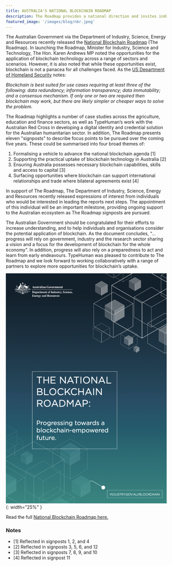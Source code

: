 ```yaml
---
title: AUSTRALIA'S NATIONAL BLOCKCHAIN ROADMAP
description: The Roadmap provides a national direction and invites industry, academia, and civil society to work collectively alongside government to shape the future of this technology for Australia.
featured_image: '/images/blog/nbr.jpeg'
---
```


The Australian Government via the Department of Industry, Science, Energy and Resources recently released the [National Blockchain Roadmap](https://www.industry.gov.au/news-media/opportunities-open-up-through-blockchain) (The Roadmap). In launching the Roadmap, Minister for Industry, Science and Technology, The Hon. Karen Andrews MP noted the opportunities for the application of blockchain technology across a range of sectors and scenarios. However, it is also noted that while these opportunities exist, blockchain is not a panacea for all challenges faced. As the [US Department of Homeland Security](https://www.dhs.gov/sites/default/files/publications/2018_AEP_Blockchain_and_Suitability_for_Government_Applications.pdf) notes:

*Blockchain is best suited for use cases requiring at least three of the following: data redundancy; information transparency; data immutability; and a consensus mechanism. If only one or two are required then blockchain may work, but there are likely simpler or cheaper ways to solve the problem.*

The Roadmap highlights a number of case studies across the agriculture, education and finance sectors, as well as TypeHuman’s work with the Australian Red Cross in developing a digital identity and credential solution for the Australian humanitarian sector. In addition, The Roadmap presents eleven "signposts" to describe focus points to be pursued over the coming five years. These could be summarised into four broad themes of:

1. Formalising a vehicle to advance the national blockchain agenda [1]
2. Supporting the practical uptake of blockchain technology in Australia [2]
3. Ensuring Australia possesses necessary blockchain capabilities, skills and access to capital [3]
4. Surfacing opportunities where blockchain can support international relationships and trade where bilateral agreements exist [4]

In support of The Roadmap, The Department of Industry, Science, Energy and Resources recently released expressions of interest from individuals who would be interested in leading the reports next steps. The appointment of this individual will be an important milestone, providing ongoing support to the Australian ecosystem as The Roadmap signposts are pursued.

The Australian Government should be congratulated for their efforts to increase understanding, and to help individuals and organisations consider the potential application of blockchain. As the document concludes, “…progress will rely on government, industry and the research sector sharing a vision and a focus for the development of blockchain for the whole economy”. In addition, progress will also rely on a preparedness to act and learn from early endeavours. TypeHuman was pleased to contribute to The Roadmap and we look forward to working collaboratively with a range of partners to explore more opportunities for blockchain’s uptake.

![National Blockchain Roadmap](/images/blog/nbr-report.png "National Blockchain Roadmap Report Cover Page"){: width="25%" }

Read the full [National Blockchain Roadmap here.](https://www.industry.gov.au/news-media/opportunities-open-up-through-blockchain)

### Notes
* [1] Reflected in signposts 1, 2, and 4
* [2] Reflected in signposts 3, 5, 6, and 12
* [3] Reflected in signposts 7, 8, 9, and 10
* [4] Reflected in signpost 11
